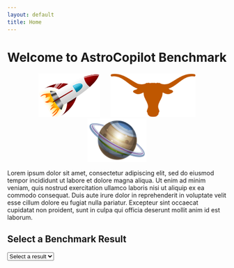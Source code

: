 ```yaml
---
layout: default
title: Home
---
```


# Welcome to AstroCopilot Benchmark

<div style="text-align: center; margin-top: 20px;">
  <img src="assets/pics/rocket.png" alt="Rocket" style="height: 100px; margin: 0 10px;">
  <img src="assets/pics/longhorn.png" alt="Longhorn" style="height: 100px; margin: 0 10px;">
  <img src="assets/pics/planet.png" alt="Planet" style="height: 100px; margin: 0 10px;">
</div>

Lorem ipsum dolor sit amet, consectetur adipiscing elit, sed do eiusmod tempor incididunt ut labore et dolore magna aliqua. Ut enim ad minim veniam, quis nostrud exercitation ullamco laboris nisi ut aliquip ex ea commodo consequat. Duis aute irure dolor in reprehenderit in voluptate velit esse cillum dolore eu fugiat nulla pariatur. Excepteur sint occaecat cupidatat non proident, sunt in culpa qui officia deserunt mollit anim id est laborum.


<h2>Select a Benchmark Result</h2>
<select id="file-selector">
  <option>Select a result</option>
</select>

<canvas id="benchmarkChart" width="800" height="400"></canvas>

<script src="https://cdn.jsdelivr.net/npm/chart.js"></script>
<script>
  const basePath = "{{ site.baseurl }}/assets/json/"; // Path to your JSON directory
  const dropdown = document.getElementById("file-selector");

  // Populate dropdown menu with JSON file options
  async function populateDropdown() {
    try {
      const files = ["gpt-4o.json"]; // Add filenames here

      files.forEach((file) => {
        const option = document.createElement("option");
        option.value = file;
        option.textContent = file.replace(".json", ""); // Remove ".json" for display
        dropdown.appendChild(option);
      });
    } catch (error) {
      console.error("Error populating dropdown:", error);
    }
  }

  // Event listener for dropdown selection
  dropdown.addEventListener("change", function () {
    const selectedFile = dropdown.value;
    if (selectedFile !== "Select a result") {
      const jsonPath = basePath + selectedFile;
      fetchAndProcessData(jsonPath);
    }
  });

  // Fetch and process data from the selected JSON file
  async function fetchAndProcessData(jsonPath) {
    try {
      const response = await fetch(jsonPath);
      const data = await response.json();

      const metrics = {
        direct_match: [],
        fuzzy_match: [],
        codebleu: [],
        codebertscore: [],
        codebertscore_rescaled: [],
        code_success: [],
        syntax_match_score: []
      };

      // Traverse every item in the JSON
      data.forEach((item) => {
        if (item.result) {
          item.result.forEach((result) => {
            if ("direct_match" in result && result.direct_match !== null) {
              metrics.direct_match.push(result.direct_match ? 1 : 0);
            }
            if ("fuzzy_match" in result && result.fuzzy_match !== null) {
              metrics.fuzzy_match.push(result.fuzzy_match / 100); // Scale to 0-1
            }
            if ("codebleu" in result && result.codebleu?.codebleu !== null) {
              metrics.codebleu.push(result.codebleu.codebleu);
            }
            if ("codebertscore" in result && result.codebertscore?.F1 !== null) {
              metrics.codebertscore.push(result.codebertscore.F1);
            }
            if (
              "codebertscore_rescaled" in result &&
              result.codebertscore_rescaled?.F1 !== null
            ) {
              metrics.codebertscore_rescaled.push(result.codebertscore_rescaled.F1);
            }
          });
        }

        // Extract values from `result_summary`
        if (item.result_summary) {
          if (item.result_summary.code_success !== null) {
            metrics.code_success.push(item.result_summary.code_success);
          }
          if (item.result_summary.syntax_match_score !== null) {
            metrics.syntax_match_score.push(item.result_summary.syntax_match_score);
          }
        }
      });

      // Calculate averages
      const averages = {};
      for (const [key, values] of Object.entries(metrics)) {
        averages[key] = values.length
          ? values.reduce((sum, val) => sum + val, 0) / values.length
          : 0;
      }

      renderChart(averages); // Render chart with processed data
    } catch (error) {
      console.error("Error fetching or processing JSON data:", error);
    }
  }

  // Render the chart
  function renderChart(averages) {
    const ctx = document.getElementById("benchmarkChart").getContext("2d");

    if (window.currentChart) {
      window.currentChart.destroy();
    }

    window.currentChart = new Chart(ctx, {
      type: "bar",
      data: {
        labels: Object.keys(averages),
        datasets: [
          {
            label: "Metrics (0-1 Range)",
            data: Object.values(averages),
            backgroundColor: [
              "rgba(75, 192, 192, 0.2)",
              "rgba(54, 162, 235, 0.2)",
              "rgba(255, 206, 86, 0.2)",
              "rgba(153, 102, 255, 0.2)",
              "rgba(255, 159, 64, 0.2)",
              "rgba(201, 203, 207, 0.2)",
              "rgba(255, 99, 132, 0.2)"
            ],
            borderColor: [
              "rgba(75, 192, 192, 1)",
              "rgba(54, 162, 235, 1)",
              "rgba(255, 206, 86, 1)",
              "rgba(153, 102, 255, 1)",
              "rgba(255, 159, 64, 1)",
              "rgba(201, 203, 207, 1)",
              "rgba(255, 99, 132, 1)"
            ],
            borderWidth: 1
          }
        ]
      },
      options: {
        responsive: true,
        maintainAspectRatio: true,
        scales: {
          y: {
            beginAtZero: true
          }
        },
        plugins: {
          legend: {
            display: true
          },
          title: {
            display: true,
            text: "Benchmark Evaluation Metrics"
          }
        }
      }
    });
  }

  // Initialize the dropdown menu
  populateDropdown();
</script>
